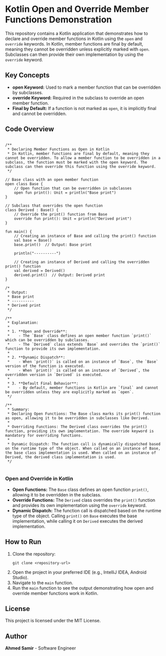 
<body>

<h1>Kotlin Open and Override Member Functions Demonstration</h1>

<p>This repository contains a Kotlin application that demonstrates how to declare and override member functions in Kotlin using the <code>open</code> and <code>override</code> keywords. In Kotlin, member functions are final by default, meaning they cannot be overridden unless explicitly marked with <code>open</code>. Subclasses can then provide their own implementation by using the <code>override</code> keyword.</p>

<h2>Key Concepts</h2>

<ul>
    <li><strong>open Keyword:</strong> Used to mark a member function that can be overridden by subclasses.</li>
    <li><strong>override Keyword:</strong> Required in the subclass to override an open member function.</li>
    <li><strong>Final by Default:</strong> If a function is not marked as <code>open</code>, it is implicitly final and cannot be overridden.</li>
</ul>

<h2>Code Overview</h2>

<pre>
<code>
/**
 * Declaring Member Functions as Open in Kotlin
 * In Kotlin, member functions are final by default, meaning they cannot be overridden. To allow a member function to be overridden in a subclass, the function must be marked with the open keyword. The subclass can then override this function using the override keyword.
 */

// Base class with an open member function
open class Base {
    // Open function that can be overridden in subclasses
    open fun print(): Unit = println("Base print")
}

// Subclass that overrides the open function
class Derived : Base() {
    // Override the print() function from Base
    override fun print(): Unit = println("Derived print")
}

fun main() {
    // Creating an instance of Base and calling the print() function
    val base = Base()
    base.print()  // Output: Base print

    println("----------")

    // Creating an instance of Derived and calling the overridden print() function
    val derived = Derived()
    derived.print()  // Output: Derived print
}

/*
 * Output:
 * Base print
 * ----------
 * Derived print
 */

/**
 * Explanation:
 *
 * 1. **Open and Override**:
 *    - The `Base` class defines an open member function `print()` which can be overridden by subclasses.
 *    - The `Derived` class extends `Base` and overrides the `print()` function to provide its own implementation.
 *
 * 2. **Dynamic Dispatch**:
 *    - When `print()` is called on an instance of `Base`, the `Base` version of the function is executed.
 *    - When `print()` is called on an instance of `Derived`, the overridden version in `Derived` is executed.
 *
 * 3. **Default Final Behavior**:
 *    - By default, member functions in Kotlin are `final` and cannot be overridden unless they are explicitly marked as `open`.
 */

/**
 * Summary:
 * Declaring Open Functions: The Base class marks its print() function as open, allowing it to be overridden in subclasses like Derived.
 *
 * Overriding Functions: The Derived class overrides the print() function, providing its own implementation. The override keyword is mandatory for overriding functions.
 *
 * Dynamic Dispatch: The function call is dynamically dispatched based on the runtime type of the object. When called on an instance of Base, the base class implementation is used. When called on an instance of Derived, the derived class implementation is used.
 */
</code>
</pre>

<h3>Open and Override in Kotlin</h3>

<ul>
    <li><strong>Open Functions:</strong> The <code>Base</code> class defines an open function <code>print()</code>, allowing it to be overridden in the subclass.</li>
    <li><strong>Override Functions:</strong> The <code>Derived</code> class overrides the <code>print()</code> function and provides its own implementation using the <code>override</code> keyword.</li>
    <li><strong>Dynamic Dispatch:</strong> The function call is dispatched based on the runtime type of the object. Calling <code>print()</code> on <code>Base</code> executes the base implementation, while calling it on <code>Derived</code> executes the derived implementation.</li>
</ul>

<h2>How to Run</h2>

<ol>
    <li>Clone the repository:
        <pre><code>git clone &lt;repository-url&gt;</code></pre>
    </li>
    <li>Open the project in your preferred IDE (e.g., IntelliJ IDEA, Android Studio).</li>
    <li>Navigate to the <code>main</code> function.</li>
    <li>Run the <code>main</code> function to see the output demonstrating how open and override member functions work in Kotlin.</li>
</ol>

<h2>License</h2>

<p>This project is licensed under the MIT License.</p>

<h2>Author</h2>

<p><strong>Ahmed Samir</strong> - Software Engineer</p>

</body>
</html>
